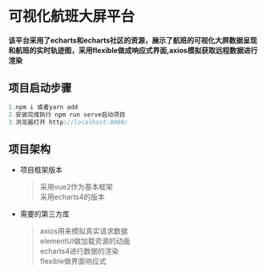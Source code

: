 # 可视化航班大屏平台
   **该平台采用了echarts和echarts社区的资源，展示了航班的可视化大屏数据呈现和航班的实时轨迹图，采用flexible做成响应式界面,axios模拟获取远程数据进行渲染**
## 项目启动步骤
```javascript
1.npm i 或者yarn add
2.安装完成执行 npm run serve启动项目
3.浏览器打开 http://localhost:8080/
```
## 项目架构
 * 项目框架版本
    > 采用vue2作为基本框架  
    > 采用echarts4的版本  
* 需要的第三方库
    > axios用来模拟真实请求数据  
    > elementUI做加载资源的动画  
    > echarts4进行数据的渲染  
    > flexible做界面响应式  

